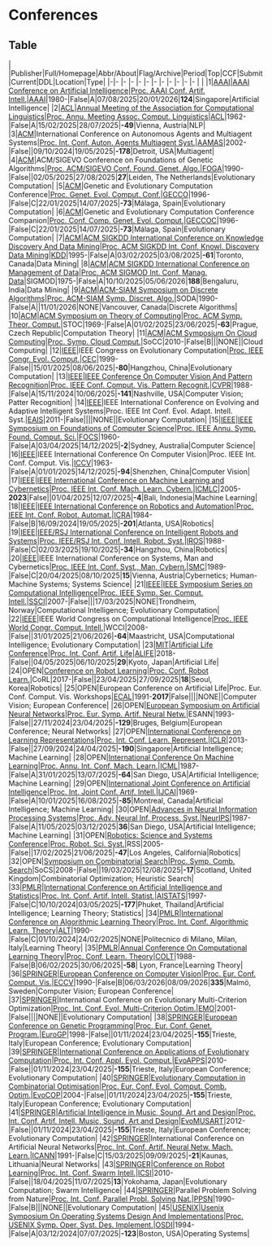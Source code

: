# Conferences

## Table

| |Publisher|Full/Homepage|Abbr/About|Flag/Archive|Period|Top|CCF|Submit|Current|DDL|Location|Type|
|-|-        |-            |-         |-           |-     |-  |-  |-     |-      |-  |-       |    |
|1|[AAAI](https://www.aaai.org/)|[AAAI Conference on Artificial Intelligence](https://aaai.org/Conferences/conferences.php)|[Proc. AAAI Conf. Artif. Intell.](https://aaai.org/conference/aaai/aaai-25/)|[AAAI](https://ojs.aaai.org/index.php/AAAI/issue/archive)|1980-|False|A|07/08/2025|20/01/2026|**124**|Singapore|Artificial Intelligence|
|2|[ACL](https://www.aclweb.org/)|[Annual Meeting of the Association for Computational Linguistics](https://aclanthology.org/venues/acl/)|[Proc. Annu. Meeting Assoc. Comput. Linguistics](https://2025.aclweb.org/)|[ACL](https://aclanthology.org/venues/acl/)|1962-|False|A|15/02/2025|28/07/2025|**-49**|Vienna, Austria|NLP|
|3|[ACM](https://www.acm.org/)|International Conference on Autonomous Agents and Multiagent Systems|[Proc. Int. Conf. Auton. Agents Multiagent Syst.](https://aamas2025.org/)|[AAMAS](https://dl.acm.org/conference/aamas/proceedings)|2002-|False||09/10/2024|19/05/2025|**-178**|Detroit, USA|Multiagent|
|4|[ACM](https://www.acm.org/)|ACM/SIGEVO Conference on Foundations of Genetic Algorithms|[Proc. ACM/SIGEVO Conf. Found. Genet. Algo.](https://naco.liacs.nl/foga2025/)|[FOGA](https://dl.acm.org/conference/foga)|1990-|False||02/05/2025|27/08/2025|**27**|Leiden, The Netherlands|Evolutionary Computation|
|5|[ACM](https://www.acm.org/)|Genetic and Evolutionary Computation Conference|[Proc. Genet. Evol. Comput. Conf.](https://gecco-2025.sigevo.org/HomePage)|[GECCO](https://dl.acm.org/conference/gecco)|1996-|False|C|22/01/2025|14/07/2025|**-73**|Málaga, Spain|Evolutionary Computation|
|6|[ACM](https://www.acm.org/)|Genetic and Evolutionary Computation Conference Companion|[Proc. Conf. Comp. Genet. Evol. Comput.](https://gecco-2025.sigevo.org/HomePage)|[GECCOC](https://dl.acm.org/conference/gecco)|1996-|False|C|22/01/2025|14/07/2025|**-73**|Málaga, Spain|Evolutionary Computation|
|7|[ACM](https://www.acm.org/)|[ACM SIGKDD International Conference on Knowledge Discovery And Data Mining](https://kdd.org)|[Proc. ACM SIGKDD Int. Conf. Knowl. Discovery Data Mining](https://kdd2025.kdd.org/)|[KDD](https://dlnext.acm.org/conference/kdd/proceedings)|1995-|False|A|03/02/2025|03/08/2025|**-61**|Toronto, Canada|Data Mining|
|8|[ACM](https://www.acm.org/)|[ACM SIGKDD International Conference on Management of Data](https://sigmod.org/)|[Proc. ACM SIGMOD Int. Conf. Manag. Data](https://2026.sigmod.org/)|SIGMOD|1975-|False|A|10/10/2025|05/06/2026|**188**|Bengaluru, India|Data Mining|
|9|[ACM](https://www.acm.org/)|[ACM-SIAM Symposium on Discrete Algorithms](https://www.sigact.org/)|[Proc. ACM-SIAM Symp. Discret. Algo.](https://www.siam.org/conferences-events/siam-conferences/soda26/)|SODA|1990-|False|A||11/01/2026|NONE|Vancouver, Canada|Discrete Algorithms|
|10|[ACM](https://www.acm.org/)|[ACM Symposium on Theory of Computing](http://acm-stoc.org/)|[Proc. ACM Symp. Theor. Comput.](https://acm-stoc.org/)|STOC|1969-|False|A|01/02/2025|23/06/2025|**-63**|Prague, Czech Republic|Computation Theory|
|11|[ACM](https://www.acm.org/)|[ACM Symposium On Cloud Computing](https://acmsocc.org/)|[Proc. Symp. Cloud Comput.](https://acmsocc.org/2024/)|SoCC|2010-|False|B|||NONE||Cloud Computing|
|12|[IEEE](https://ieeexplore.ieee.org/)|IEEE Congress on Evolutionary Computation|[Proc. IEEE Congr. Evol. Comput.](https://www.cec2025.org/)|[CEC](https://ieeexplore.ieee.org/xpl/conhome/1000284/all-proceedings)|1999-|False||15/01/2025|08/06/2025|**-80**|Hangzhou, China|Evolutionary Computation|
|13|[IEEE](https://ieeexplore.ieee.org/)|[IEEE Conference On Computer Vision And Pattern Recognition](https://cvpr.thecvf.com/)|[Proc. IEEE Conf. Comput. Vis. Pattern Recognit.](https://cvpr.thecvf.com/Conferences/2025)|[CVPR](https://ieeexplore.ieee.org/xpl/conhome/1000147/all-proceedings)|1988-|False|A|15/11/2024|10/06/2025|**-141**|Nashville, USA|Computer Vision; Patter Recognition|
|14|[IEEE](https://ieeexplore.ieee.org/)|IEEE International Conference on Evolving and Adaptive Intelligent Systems|Proc. IEEE Int Conf. Evol. Adapt. Intell. Syst.|[EAIS](https://ieeexplore.ieee.org/xpl/conhome/1800397/all-proceedings)|2011-|False||||NONE||Evolutionary Computation|
|15|[IEEE](https://ieeexplore.ieee.org/)|[IEEE Symposium on Foundations of Computer Science](https://ieee-focs.org/)|[Proc. IEEE Annu. Symp. Found. Comput. Sci.](https://focs.computer.org/2025/)|[FOCS](https://ieeexplore.ieee.org/xpl/conhome/1000292/all-proceedings)|1960-|False|A|03/04/2025|14/12/2025|**-2**|Sydney, Australia|Computer Science|
|16|[IEEE](https://ieeexplore.ieee.org/)|IEEE International Conference On Computer Vision|Proc. IEEE Int. Conf. Comput. Vis.|[ICCV](https://ieeexplore.ieee.org/xpl/conhome/1000149/all-proceedings)|1963-|False|A|01/01/2025|14/12/2025|**-94**|Shenzhen, China|Computer Vision|
|17|[IEEE](https://ieeexplore.ieee.org/)|[IEEE International Conference on Machine Learning and Cybernetics](https://www.icmlc.com/)|[Proc. IEEE Int. Conf. Mach. Learn. Cybern.](https://www.icmlc.com/)|[ICMLC](https://ieeexplore.ieee.org/xpl/conhome/1000424/all-proceedings)|2005-**2023**|False||01/04/2025|12/07/2025|**-4**|Bali, Indonesia|Machine Learning|
|18|[IEEE](https://ieeexplore.ieee.org/)|[IEEE International Conference on Robotics and Automation](https://www.ieee-ras.org/conferences-workshops/fully-sponsored/icra)|[Proc. IEEE Int. Conf. Robot. Automat.](https://2025.ieee-icra.org/)|[ICRA](https://ieeexplore.ieee.org/xpl/conhome/1000639/all-proceedings)|1984-|False|B|16/09/2024|19/05/2025|**-201**|Atlanta, USA|Robotics|
|19|[IEEE](https://ieeexplore.ieee.org/)|[IEEE/RSJ International Conference on Intelligent Robots and Systems](https://www.ieee-ras.org/conferences-workshops/financially-co-sponsored/iros)|[Proc. IEEE/RSJ Int. Conf. Intell. Robot. Syst.](http://www.iros25.org/)|[IROS](https://ieeexplore.ieee.org/xpl/conhome/1000393/all-proceedings)|1988-|False|C|02/03/2025|19/10/2025|**-34**|Hangzhou, China|Robotics|
|20|[IEEE](https://ieeexplore.ieee.org/)|IEEE International Conference on Systems, Man and Cybernetics|[Proc. IEEE Int. Conf. Syst., Man, Cybern.](https://www.ieeesmc2025.org/)|[SMC](https://ieeexplore.ieee.org/xpl/conhome/1000738/all-proceedings)|1989-|False|C|20/04/2025|08/10/2025|**15**|Vienna, Austria|Cybernetics; Human-Machine Systems; Systems Science|
|21|[IEEE](https://ieeexplore.ieee.org/)|[IEEE Symposium Series on Computational Intelligence](https://ieee-ssci.org/)|[Proc. IEEE Symp. Ser. Comput. Intell.](https://ieee-ssci.org/)|[SSCI](https://ieeexplore.ieee.org/xpl/conhome/1811304/all-proceedings)|2007-|False|||17/03/2025|NONE|Trondheim, Norway|Computational Intelligence; Evolutionary Computation|
|22|[IEEE](https://ieeexplore.ieee.org/)|IEEE World Congress on Computational Intelligence|[Proc. IEEE World Congr. Comput. Intell.](https://attend.ieee.org/wcci-2026/)|WCCI|2008-|False||31/01/2025|21/06/2026|**-64**|Maastricht, USA|Computational Intelligence; Evolutionary Computation|
|23|[MIT](https://direct.mit.edu/)|[Artificial Life Conference](https://direct.mit.edu/isal)|[Proc. Int. Conf. Artif. Life](https://2025.alife.org/)|[ALIFE](https://direct.mit.edu/isal)|2018-|False||04/05/2025|06/10/2025|**29**|Kyoto,  Japan|Artificial Life|
|24|OPEN|[Conference on Robot Learning](https://www.corl.org/)|[Proc. Conf. Robot Learn.](https://www.corl.org/)|CoRL|2017-|False||23/04/2025|27/09/2025|**18**|Seoul, Korea|Robotics|
|25|OPEN|European Conference on Artificial Life|Proc. Eur. Conf. Comput. Vis. Workshops|[ECAL](https://link.springer.com/conference/ecal)|1991-**2017**|False||||NONE||Computer Vision; European Conference|
|26|OPEN|[European Symposium on Artificial Neural Networks](https://www.esann.org/)|[Proc. Eur. Symp. Artif. Neural Netw.](https://www.esann.org/)|ESANN|1993-|False||27/11/2024|23/04/2025|**-129**|Bruges, Belgium|European Conference; Neural Networks|
|27|OPEN|[International Conference on Learning Representations](https://iclr.cc)|[Proc. Int. Conf. Learn. Represent.](https://iclr.cc/)|[ICLR](https://openreview.net/group?id=ICLR.cc)|2013-|False||27/09/2024|24/04/2025|**-190**|Singapore|Artificial Intelligence; Machine Learning|
|28|OPEN|[International Conference On Machine Learning](https://icml.cc)|[Proc. Annu. Int. Conf. Mach. Learn.](https://icml.cc/)|[ICML](https://proceedings.mlr.press/)|1987-|False|A|31/01/2025|13/07/2025|**-64**|San Diego, USA|Artificial Intelligence; Machine Learning|
|29|OPEN|[International Joint Conference on Artificial Intelligence](https://www.ijcai.org)|[Proc. Int. Joint Conf. Artif. Intell.](https://2025.ijcai.org/)|[IJCAI](https://www.ijcai.org/all_proceedings)|1969-|False|A|10/01/2025|16/08/2025|**-85**|Montreal, Canada|Artificial Intelligence; Machine Learning|
|30|OPEN|[Advances in Neural Information Processing Systems](https://nips.cc/)|[Proc. Adv. Neural Inf. Process. Syst.](https://nips.cc/)|[NeurIPS](https://proceedings.neurips.cc/)|1987-|False|A|11/05/2025|03/12/2025|**36**|San Diego, USA|Artificial Intelligence; Machine Learning|
|31|OPEN|[Robotics: Science and Systems Conference](https://roboticsconference.org)|[Proc. Robot. Sci. Syst.](https://roboticsconference.org)|RSS|2005-|False||17/02/2025|21/06/2025|**-47**|Los Angeles, California|Robotics|
|32|OPEN|[Symposium on Combinatorial Search](http://search-conference.org)|[Proc. Symp. Comb. Search](https://socs25.search-conference.org/)|SoCS|2008-|False||19/03/2025|12/08/2025|**-17**|Scotland, United Kingdom|Combinatorial Optimization; Heuristic Search|
|33|[PMLR](https://proceedings.mlr.press/)|[International Conference on Artificial Intelligence and Statistics](https://aistats.org)|[Proc. Int. Conf. Artif. Intell. Statist.](https://aistats.org)|[AISTATS](https://proceedings.mlr.press/)|1997-|False|C|10/10/2024|03/05/2025|**-177**|Phuket, Thailand|Artificial Intelligence; Learning Theory; Statistics|
|34|[PMLR](https://proceedings.mlr.press/)|[International Conference on Algorithmic Learning Theory](http://algorithmiclearningtheory.org/)|[Proc. Int. Conf. Algorithmic Learn. Theory](http://algorithmiclearningtheory.org/alt2025/)|[ALT](https://proceedings.mlr.press/)|1990-|False|C|01/10/2024|24/02/2025|NONE|Politecnico di Milano, Milan, Italy|Learning Theory|
|35|[PMLR](https://proceedings.mlr.press/)|[Annual Conference On Computational Learning Theory](http://learningtheory.org)|[Proc. Conf. Learn. Theory](https://learningtheory.org/colt2025/)|[COLT](https://dl.acm.org/conference/colt/proceedings)|1988-|False|B|06/02/2025|30/06/2025|**-58**| Lyon, France|Learning Theory|
|36|[SPRINGER](https://www.springer.com/)|[European Conference on Computer Vision](https://eccv.ecva.net/)|[Proc. Eur. Conf. Comput. Vis.](https://eccv.ecva.net/)|[ECCV](https://link.springer.com/conference/eccv)|1990-|False|B|06/03/2026|08/09/2026|**335**|Malmö, Sweden|Computer Vision; European Conference|
|37|[SPRINGER](https://www.springer.com/)|International Conference on Evolutionary Multi-Criterion Optimization|[Proc. Int. Conf. Evol. Multi-Criterion Optim.](https://emo2025.org/)|[EMO](https://link.springer.com/conference/emo)|2001-|False||||NONE||Evolutionary Computation|
|38|[SPRINGER](https://www.springer.com/)|[European Conference on Genetic Programming](https://www.evostar.org/)|[Proc. Eur. Conf. Genet. Program.](https://www.evostar.org/2025/eurogp/)|[EuroGP](https://link.springer.com/conference/eurogp)|1998-|False||01/11/2024|23/04/2025|**-155**|Trieste, Italy|European Conference; Evolutionary Computation|
|39|[SPRINGER](https://www.springer.com/)|[International Conference on Applications of Evolutionary Computation](https://www.evostar.org/)|[Proc. Int. Conf. Appl. Evol. Comput.](https://www.evostar.org/2025/evoapps/)|[EvoAPPS](https://link.springer.com/conference/evoapplications)|2010-|False||01/11/2024|23/04/2025|**-155**|Trieste, Italy|European Conference; Evolutionary Computation|
|40|[SPRINGER](https://www.springer.com/)|[Evolutionary Computation in Combinatorial Optimisation](https://www.evostar.org/)|[Proc. Eur. Conf. Evol. Comput. Comb. Optim.](https://www.evostar.org/2025/evocop/)|[EvoCOP](https://link.springer.com/conference/evocop)|2004-|False||01/11/2024|23/04/2025|**-155**|Trieste, Italy|European Conference; Evolutionary Computation|
|41|[SPRINGER](https://www.springer.com/)|[Artificial Intelligence in Music, Sound, Art and Design](https://www.evostar.org/)|[Proc. Int. Conf. Artif. Intell. Music, Sound, Art and Design](https://www.evostar.org/2025/evomusart/)|[EvoMUSART](https://link.springer.com/conference/evomusart)|2012-|False||01/11/2024|23/04/2025|**-155**|Trieste, Italy|European Conference; Evolutionary Computation|
|42|[SPRINGER](https://www.springer.com/)|International Conference on Artificial Neural Networks|[Proc. Int. Conf. Artif. Neural Netw. Mach. Learn.](https://e-nns.org/icann2025/)|[ICANN](https://link.springer.com/conference/icann)|1991-|False|C|15/03/2025|09/09/2025|**-21**|Kaunas, Lithuania|Neural Networks|
|43|[SPRINGER](https://www.springer.com/)|[Conference on Robot Learning](https://iasei.org/)|[Proc. Int. Conf. Swarm Intell.](https://iasei.org/icsi2025/)|[ICSI](https://link.springer.com/conference/icsi)|2010-|False||18/04/2025|11/07/2025|**13**|Yokohama, Japan|Evolutionary Computation; Swarm Intelligence|
|44|[SPRINGER](https://www.springer.com/)|Parallel Problem Solving from Nature|[Proc. Int. Conf. Parallel Probl. Solving Nat.](https://ppsn2024.fh-ooe.at/)|[PPSN](https://link.springer.com/conference/ppsn)|1990-|False|B|||NONE||Evolutionary Computation|
|45|[USENIX](https://www.usenix.org/)|[Usenix Symposium On Operating Systems Design And Implementations](https://www.usenix.org)|[Proc. USENIX Symp. Oper. Syst. Des. Implement.](https://www.usenix.org/conference/osdi25)|[OSDI](https://dl.acm.org/conference/osdi/proceedings)|1994-|False|A|03/12/2024|07/07/2025|**-123**|Boston, USA|Operating Systems|
